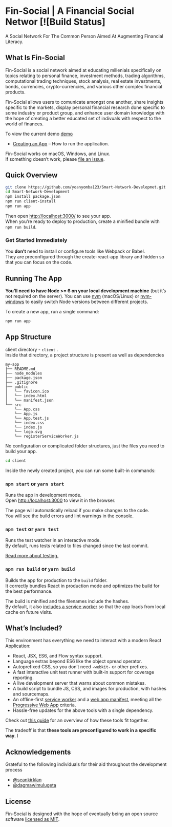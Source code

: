 # Fin-Social | A Financial Social Networ [![Build Status]

A Social Network For The Common Person Aimed At Augmenting Financial Literacy.

## What Is Fin-Social

Fin-Social is a social network aimed at educating millenials specifically on topics relating to personal finance, investment methods, trading algorithms, computational trading techniques, stock analysis, real estate investments, bonds, currencies, crypto-currencies, and various other complex financial products.

Fin-Social allows users to comunicate amongst one another, share insights specific to the markets, display personal financial research done specific to some industry or product group, and enhance user domain knowledge with the hope of creating a better educated set of indivuals with respect to the world of finances.

To view the current demo [demo](http://calm-beach-77261.herokuapp.com/)

* [Creating an App](#running-the-app) – How to run the application.

Fin-Social works on macOS, Windows, and Linux.<br>
If something doesn’t work, please [file an issue](https://github.com/yoanyomba123/Smart-Network-Developmet/issues/new).

## Quick Overview

```sh
git clone https://github.com/yoanyomba123/Smart-Network-Developmet.git
cd Smart-Network-Development
npm install package.json
npm run client-install
npm run app
```

Then open [http://localhost:3000/](http://localhost:3000/) to see your app.<br>
When you’re ready to deploy to production, create a minified bundle with `npm run build`.

### Get Started Immediately

You **don’t** need to install or configure tools like Webpack or Babel.<br>
They are preconfigured through the create-react-app library and hidden so that you can focus on the code.

## Running The App

**You’ll need to have Node >= 6 on your local development machine** (but it’s not required on the server). You can use [nvm](https://github.com/creationix/nvm#installation) (macOS/Linux) or [nvm-windows](https://github.com/coreybutler/nvm-windows#node-version-manager-nvm-for-windows) to easily switch Node versions between different projects.

To create a new app, run a single command:

```sh
npm run app
```

## App Structure

client directory - `client` .<br>
Inside that directory, a project structure is present as well as dependencies

```
my-app
├── README.md
├── node_modules
├── package.json
├── .gitignore
├── public
│   └── favicon.ico
│   └── index.html
│   └── manifest.json
└── src
    └── App.css
    └── App.js
    └── App.test.js
    └── index.css
    └── index.js
    └── logo.svg
    └── registerServiceWorker.js
```

No configuration or complicated folder structures, just the files you need to build your app.<br>

```sh
cd client
```

Inside the newly created project, you can run some built-in commands:

### `npm start` or `yarn start`

Runs the app in development mode.<br>
Open [http://localhost:3000](http://localhost:3000) to view it in the browser.

The page will automatically reload if you make changes to the code.<br>
You will see the build errors and lint warnings in the console.

### `npm test` or `yarn test`

Runs the test watcher in an interactive mode.<br>
By default, runs tests related to files changed since the last commit.

[Read more about testing.](https://github.com/facebook/create-react-app/blob/master/packages/react-scripts/template/README.md#running-tests)

### `npm run build` or `yarn build`

Builds the app for production to the `build` folder.<br>
It correctly bundles React in production mode and optimizes the build for the best performance.

The build is minified and the filenames include the hashes.<br>
By default, it also [includes a service worker](https://github.com/facebook/create-react-app/blob/master/packages/react-scripts/template/README.md#making-a-progressive-web-app) so that the app loads from local cache on future visits.

## What’s Included?

This environment has everything we need to interact with a modern React Application:

* React, JSX, ES6, and Flow syntax support.
* Language extras beyond ES6 like the object spread operator.
* Autoprefixed CSS, so you don’t need `-webkit-` or other prefixes.
* A fast interactive unit test runner with built-in support for coverage reporting.
* A live development server that warns about common mistakes.
* A build script to bundle JS, CSS, and images for production, with hashes and sourcemaps.
* An offline-first [service worker](https://developers.google.com/web/fundamentals/getting-started/primers/service-workers) and a [web app manifest](https://developers.google.com/web/fundamentals/engage-and-retain/web-app-manifest/), meeting all the [Progressive Web App](https://github.com/facebook/create-react-app/blob/master/packages/react-scripts/template/README.md#making-a-progressive-web-app) criteria.
* Hassle-free updates for the above tools with a single dependency.

Check out [this guide](https://github.com/nitishdayal/cra_closer_look) for an overview of how these tools fit together.

The tradeoff is that **these tools are preconfigured to work in a specific way**. I

## Acknowledgements

Grateful to the following individuals for their aid throughout the development process

* [@seankirklan](https://github.com/Kirkland22)
* [@dagmawimulugeta](https://github.com/dagmawim)

## License

Fin-Social is designed with the hope of eventually being an open source software [licensed as MIT](https://github.com/facebook/create-react-app/blob/master/LICENSE).
